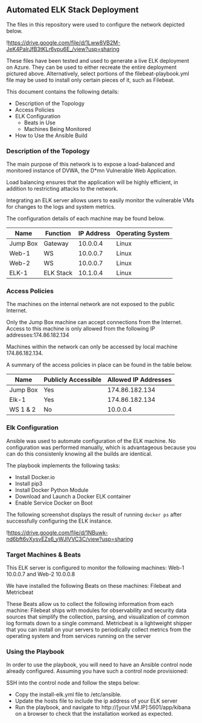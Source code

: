 ## Automated ELK Stack Deployment

The files in this repository were used to configure the network depicted below.

!https://drive.google.com/file/d/1Lww8VB2M-JeK4PalrJfB3tKLr6vpu6E_/view?usp=sharing

These files have been tested and used to generate a live ELK deployment on Azure. They can be used to either recreate the entire deployment pictured above. Alternatively, select portions of the filebeat-playbook.yml file may be used to install only certain pieces of it, such as Filebeat.

  

This document contains the following details:
- Description of the Topology
- Access Policies
- ELK Configuration
  - Beats in Use
  - Machines Being Monitored
- How to Use the Ansible Build


### Description of the Topology

The main purpose of this network is to expose a load-balanced and monitored instance of DVWA, the D*mn Vulnerable Web Application.

Load balancing ensures that the application will be highly efficient, in addition to restricting attacks to the network.


Integrating an ELK server allows users to easily monitor the vulnerable VMs for changes to the logs and system metrics.


The configuration details of each machine may be found below.

| Name     | Function | IP Address | Operating System |
|----------|----------|------------|------------------|
| Jump Box | Gateway  | 10.0.0.4   | Linux            |
| Web-1    |    WS    | 10.0.0.7   | Linux            |
| Web-2    |    WS    | 10.0.0.7   | Linux            |
| ELK-1    |ELK Stack | 10.1.0.4   | Linux            |

### Access Policies

The machines on the internal network are not exposed to the public Internet. 

Only the Jump Box machine can accept connections from the Internet. Access to this machine is only allowed from the following IP addresses:174.86.182.134

Machines within the network can only be accessed by local machine 174.86.182.134.

A summary of the access policies in place can be found in the table below.

| Name     | Publicly Accessible | Allowed IP Addresses |
|----------|---------------------|----------------------|
| Jump Box | Yes                 | 174.86.182.134       |
|  Elk-1   | Yes                 | 174.86.182.134       |
| WS 1 & 2 | No                  |  10.0.0.4            |

### Elk Configuration

Ansible was used to automate configuration of the ELK machine. No configuration was performed manually, which is advantageous because you can do this consistenly knowing all the builds are identical.

The playbook implements the following tasks:
- Install Docker.io
- Install pip3
- Install Docker Python Module
- Download and Launch a Docker ELK container
- Enable Service Docker on Boot

The following screenshot displays the result of running `docker ps` after successfully configuring the ELK instance.

!https://drive.google.com/file/d/1NBuwk-nd6bft6vXysvEZs6_yWJlVVC3C/view?usp=sharing

### Target Machines & Beats
This ELK server is configured to monitor the following machines: Web-1 10.0.0.7 and Web-2 10.0.0.8

We have installed the following Beats on these machines: Filebeat and Metricbeat

These Beats allow us to collect the following information from each machine: Filebeat ships with modules for observability and security data sources that simplify the collection, parsing, and visualization of common log formats down to a single command. Metricbeat is a lightweight shipper that you can install on your servers to periodically collect metrics from the operating system and from services running on the server

### Using the Playbook
In order to use the playbook, you will need to have an Ansible control node already configured. Assuming you have such a control node provisioned: 

SSH into the control node and follow the steps below:
- Copy the install-elk.yml file to /etc/ansible.
- Update the hosts file to include the ip address of your ELK server
- Run the playbook, and navigate to http://[your.VM.IP]:5601/app/kibana on a browser to check that the installation worked as expected.



